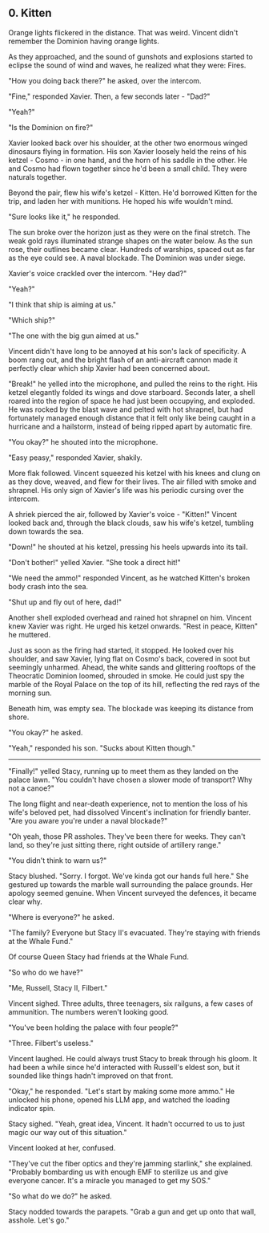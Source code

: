 ## 0. Kitten

Orange lights flickered in the distance. That was weird. Vincent didn't remember the Dominion having orange lights.

As they approached, and the sound of gunshots and explosions started to eclipse the sound of wind and waves, he realized what they were: Fires.

"How you doing back there?" he asked, over the intercom.

"Fine," responded Xavier. Then, a few seconds later - "Dad?"

"Yeah?"

"Is the Dominion on fire?"

Xavier looked back over his shoulder, at the other two enormous winged dinosaurs flying in formation. His son Xavier loosely held the reins of his ketzel - Cosmo - in one hand, and the horn of his saddle in the other. He and Cosmo had flown together since he'd been a small child. They were naturals together.

Beyond the pair, flew his wife's ketzel - Kitten. He'd borrowed Kitten for the trip, and laden her with munitions. He hoped his wife wouldn't mind.

"Sure looks like it," he responded.

The sun broke over the horizon just as they were on the final stretch. The weak gold rays illuminated strange shapes on the water below. As the sun rose, their outlines became clear. Hundreds of warships, spaced out as far as the eye could see. A naval blockade. The Dominion was under siege.

Xavier's voice crackled over the intercom. "Hey dad?" 

"Yeah?"

"I think that ship is aiming at us."

"Which ship?"

"The one with the big gun aimed at us."

Vincent didn't have long to be annoyed at his son's lack of specificity. A boom rang out, and the bright flash of an anti-aircraft cannon made it perfectly clear which ship Xavier had been concerned about.

"Break!" he yelled into the microphone, and pulled the reins to the right. His ketzel elegantly folded its wings and dove starboard. Seconds later, a shell roared into the region of space he had just been occupying, and exploded. He was rocked by the blast wave and pelted with hot shrapnel, but had fortunately managed enough distance that it felt only like being caught in a hurricane and a hailstorm, instead of being ripped apart by automatic fire.

"You okay?" he shouted into the microphone.

"Easy peasy," responded Xavier, shakily.

More flak followed. Vincent squeezed his ketzel with his knees and clung on as they dove, weaved, and flew for their lives. The air filled with smoke and shrapnel. His only sign of Xavier's life was his periodic cursing over the intercom.

A shriek pierced the air, followed by Xavier's voice - "Kitten!" Vincent looked back and, through the black clouds, saw his wife's ketzel, tumbling down towards the sea.

"Down!" he shouted at his ketzel, pressing his heels upwards into its tail.

"Don't bother!" yelled Xavier. "She took a direct hit!"

"We need the ammo!" responded Vincent, as he watched Kitten's broken body crash into the sea.

"Shut up and fly out of here, dad!"

Another shell exploded overhead and rained hot shrapnel on him. Vincent knew Xavier was right. He urged his ketzel onwards. "Rest in peace, Kitten" he muttered.

Just as soon as the firing had started, it stopped. He looked over his shoulder, and saw Xavier, lying flat on Cosmo's back, covered in soot but seemingly unharmed. Ahead, the white sands and glittering rooftops of the Theocratic Dominion loomed, shrouded in smoke. He could just spy the marble of the Royal Palace on the top of its hill, reflecting the red rays of the morning sun.

Beneath him, was empty sea. The blockade was keeping its distance from shore.

"You okay?" he asked.

"Yeah," responded his son. "Sucks about Kitten though."

******

"Finally!" yelled Stacy, running up to meet them as they landed on the palace lawn. "You couldn't have chosen a slower mode of transport? Why not a canoe?"

The long flight and near-death experience, not to mention the loss of his wife's beloved pet, had dissolved Vincent's inclination for friendly banter. "Are you aware you're under a naval blockade?"

"Oh yeah, those PR assholes. They've been there for weeks. They can't land, so they're just sitting there, right outside of artillery range."

"You didn't think to warn us?"

Stacy blushed. "Sorry. I forgot. We've kinda got our hands full here." She gestured up towards the marble wall surrounding the palace grounds. Her apology seemed genuine. When Vincent surveyed the defences, it became clear why.

"Where is everyone?" he asked.

"The family? Everyone but Stacy II's evacuated. They're staying with friends at the Whale Fund."

Of course Queen Stacy had friends at the Whale Fund.

"So who do we have?"

"Me, Russell, Stacy II, Filbert."

Vincent sighed. Three adults, three teenagers, six railguns, a few cases of ammunition. The numbers weren't looking good.

"You've been holding the palace with four people?"

"Three. Filbert's useless."

Vincent laughed. He could always trust Stacy to break through his gloom. It had been a while since he'd interacted with Russell's eldest son, but it sounded like things hadn't improved on that front.

"Okay," he responded. "Let's start by making some more ammo." He unlocked his phone, opened his LLM app, and watched the loading indicator spin.

Stacy sighed. "Yeah, great idea, Vincent. It hadn't occurred to us to just magic our way out of this situation."

Vincent looked at her, confused.

"They've cut the fiber optics and they're jamming starlink," she explained. "Probably bombarding us with enough EMF to sterilize us and give everyone cancer. It's a miracle you managed to get my SOS."

"So what do we do?" he asked.

Stacy nodded towards the parapets. "Grab a gun and get up onto that wall, asshole. Let's go."
